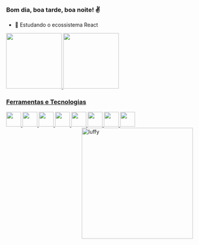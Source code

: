 ### Bom dia, boa tarde, boa noite! ✌️

- 🌱 Estudando o ecossistema React

<a href="https://github.com/rafaballerini">
<img height="150em" src="https://github-readme-stats.vercel.app/api?username=dougvs09&show_icons=true&theme=tokyonight&include_all_commits=true&count_private=true"/>
<img height="150em" src="https://github-readme-stats.vercel.app/api/top-langs/?username=dougvs09&layout=compact&langs_count=7&theme=tokyonight"/>
  
### Ferramentas e Tecnologias
  
<img src="https://cdn.jsdelivr.net/gh/devicons/devicon/icons/react/react-original.svg" width="40" height="40"/>
<img src="https://cdn.jsdelivr.net/gh/devicons/devicon/icons/nextjs/nextjs-original-wordmark.svg" width="40" height="40"/>
<img src="https://cdn.jsdelivr.net/gh/devicons/devicon/icons/typescript/typescript-original.svg" width="40" height="40"/>
<img src="https://cdn.jsdelivr.net/gh/devicons/devicon/icons/javascript/javascript-original.svg" width="40" height="40"/>
<img src="https://cdn.jsdelivr.net/gh/devicons/devicon/icons/git/git-original.svg" width="40" height="40"/>
<img src="https://cdn.jsdelivr.net/gh/devicons/devicon/icons/mongodb/mongodb-original.svg" width="40" height="40"/>
<img src="https://cdn.jsdelivr.net/gh/devicons/devicon/icons/yarn/yarn-original.svg" width="40" height="40"/>
<img src="https://cdn.jsdelivr.net/gh/devicons/devicon/icons/vscode/vscode-original.svg" width="40" height="40"/>
<img width="300px" height="300px" align="right" alt="luffy" src="https://cdn.discordapp.com/attachments/427230329095585792/899996710703603742/Foto_perfil_pc.gif">
